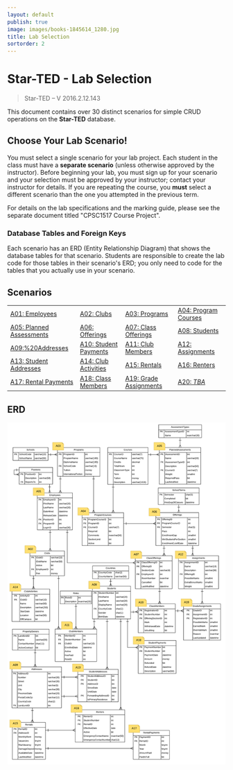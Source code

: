 ```yaml
---
layout: default
publish: true
image: images/books-1845614_1280.jpg
title: Lab Selection
sortorder: 2
---
```

# Star-TED - Lab Selection

> Star-TED – V 2016.2.12.143

This document contains over 30 distinct scenarios for simple CRUD operations on the **Star-TED** database.

## Choose Your Lab Scenario!

You must select a single scenario for your lab project. Each student in the class must have a **separate scenario** (unless otherwise approved by the instructor). Before beginning your lab, you must sign up for your scenario and your selection must be approved by your instructor; contact your instructor for details. If you are repeating the course, you **must** select a different scenario than the one you attempted in the previous term.

For details on the lab specifications and the marking guide, please see the separate document titled "CPSC1517 Course Project".

### Database Tables and Foreign Keys

Each scenario has an ERD (Entity Relationship Diagram) that shows the database tables for that scenario. Students are responsible to create the lab code for those tables in their scenario's ERD; you only need to code for the tables that you actually use in your scenario.

## Scenarios

|                                    |                                 |                                  |                                 |
| ---------------------------------- | ------------------------------- | -------------------------------- | ------------------------------- |
| [A01: Employees](A01)           | [A02: Clubs](A02)            | [A03: Programs](A03)          | [A04: Program Courses](A04)  |
| [A05: Planned Assessments](A05) | [A06: Offerings](A06)        | [A07: Class Offerings](A07)   | [A08: Students](A08)         |
| [A09:%20Addresses](A09)           | [A10: Student Payments](A10) | [A11: Club Members](A11)      | [A12: Assignments](A12)      |
| [A13: Student Addresses](A13)   | [A14: Club Activities](A14)  | [A15: Rentals](A15)           | [A16: Renters](A16)          |
| [A17: Rental Payments](A17)     | [A18: Class Members](A18)    | [A19: Grade Assignments](A19) | [A20: *TBA*](#)                 |


## ERD

![](ALL.png)

